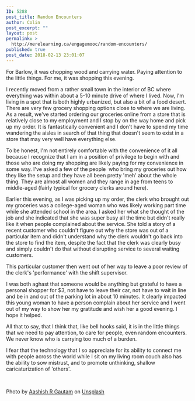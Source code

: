```yaml
---
ID: 5288
post_title: Random Encounters
author: Colin
post_excerpt: ""
layout: post
permalink: >
  http://merelearning.ca/engagemooc/random-encounters/
published: true
post_date: 2018-02-13 23:01:07
---
```

For Barlow, it was chopping wood and carrying water. Paying attention to the little things. For me, it was shopping this evening.

I recently moved from a rather small town in the interior of BC where everything was within about a 5-10 minute drive of where I lived. Now, I'm living in a spot that is both highly urbanized, but also a bit of a food desert. There are very few grocery shopping options close to where we are living. As a result, we've started ordering our groceries online from a store that is relatively close to my employment and I stop by on the way home and pick up my order. It is fantastically convenient and I don't have to spend my time wandering the aisles in search of that thing that doesn't seem to exist in a store that may very well have everything else.

To be honest, I'm not entirely comfortable with the convenience of it all because I recognize that I am in a position of privilege to begin with and those who are doing my shopping are likely paying for my convenience in some way. I've asked a few of the people  who bring my groceries out how they like the setup and they have all been pretty 'meh' about the whole thing. They are almost all women and they range in age from teens to middle-aged (fairly typical for grocery clerks around here).

Earlier this evening, as I was picking up my order, the clerk who brought out my groceries was a college-aged woman who was likely working part time while she attended school in the area. I asked her what she thought of the job and she indicated that she was super busy all the time but didn't really like it when people complained about the service. She told a story of a recent customer who couldn't figure out why the store was out of a particular item and didn't understand why the clerk wouldn't go back into the store to find the item, despite the fact that the clerk was clearly busy and simply couldn't do that without disrupting service to several waiting customers.

This particular customer then went out of her way to leave a poor review of the clerk's 'performance' with the shift supervisor.

I was both aghast that someone would be anything but grateful to have a personal shopper for $3, not have to leave their car, not have to wait in line and be in and out of the parking lot in about 10 minutes. It clearly impacted this young woman to have a person complain about her service and I went out of my way to show her my gratitude and wish her a good evening. I hope it helped.

All that to say, that I think that, like bell hooks said, it is in the little things that we need to pay attention, to care for people, even random encounters. We never know who is carrying too much of a burden.

I fear that the technology that I so appreciate for its ability to connect me with people across the world while I sit on my living room couch also has the ability to sow mistrust, and to promote unthinking, shallow caricaturization of 'others'.

&nbsp;
<div class="_3bJ2H CHExY">
<div class="_1l8RX _1ByhS">Photo by <a href="https://unsplash.com/photos/z_uPwxVABsk?utm_source=unsplash&amp;utm_medium=referral&amp;utm_content=creditCopyText">Aashish R Gautam</a> on <a href="https://unsplash.com/?utm_source=unsplash&amp;utm_medium=referral&amp;utm_content=creditCopyText">Unsplash</a></div>
</div>